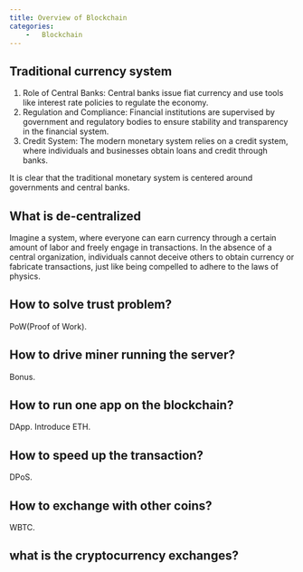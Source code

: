 ```yaml
---
title: Overview of Blockchain
categories:
    -   Blockchain
---
```

## Traditional currency system

1. Role of Central Banks: Central banks issue fiat currency and use tools like interest rate policies to regulate the economy.
2. Regulation and Compliance: Financial institutions are supervised by government and regulatory bodies to ensure stability and transparency in the financial system.
3. Credit System: The modern monetary system relies on a credit system, where individuals and businesses obtain loans and credit through banks.

It is clear that the traditional monetary system is centered around governments and central banks.

## What is de-centralized
Imagine a system, where everyone can earn currency through a certain amount of labor and freely engage in transactions. In the absence of a central organization, individuals cannot deceive others to obtain currency or fabricate transactions, just like being compelled to adhere to the laws of physics.

## How to solve trust problem?
PoW(Proof of Work).
## How to drive miner running the server?
Bonus.
## How to run one app on the blockchain?
DApp. Introduce ETH.
## How to speed up the transaction?
DPoS.
## How to exchange with other coins?
WBTC.
## what is the cryptocurrency exchanges?

